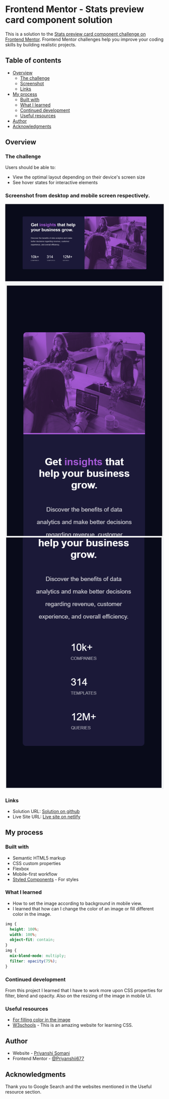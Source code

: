 # Frontend Mentor - Stats preview card component solution

This is a solution to the [Stats preview card component challenge on Frontend Mentor](https://www.frontendmentor.io/challenges/stats-preview-card-component-8JqbgoU62). Frontend Mentor challenges help you improve your coding skills by building realistic projects.

## Table of contents

- [Overview](#overview)
  - [The challenge](#the-challenge)
  - [Screenshot](#screenshot)
  - [Links](#links)
- [My process](#my-process)
  - [Built with](#built-with)
  - [What I learned](#what-i-learned)
  - [Continued development](#continued-development)
  - [Useful resources](#useful-resources)
- [Author](#author)
- [Acknowledgments](#acknowledgments)

## Overview

### The challenge

Users should be able to:

- View the optimal layout depending on their device's screen size
- See hover states for interactive elements

### Screenshot from desktop and mobile screen respectively.

![View from the Desktop](./screenshots/desktop.PNG)
![View from the mobile](./screenshots/mobile1.PNG)
![View from the mobile](./screenshots/mobile2.PNG)

### Links

- Solution URL: [Solution on github](https://github.com/Priyanshi233/Stats-preview-card-component-)
- Live Site URL: [Live site on netlify](https://dynamic-valkyrie-51f457.netlify.app/)

## My process

### Built with

- Semantic HTML5 markup
- CSS custom properties
- Flexbox
- Mobile-first workflow
- [Styled Components](https://styled-components.com/) - For styles

### What I learned

- How to set the image according to background in mobile view.
- I learned that how can I change the color of an image or fill different color in the image.

```css
img {
  height: 100%;
  width: 100%;
  object-fit: contain;
}
img {
  mix-blend-mode: multiply;
  filter: opacity(75%);
}
```

### Continued development

From this project I learned that I have to work more upon CSS properties for filter, blend and opacity. Also on the resizing of the image in mobile UI.

### Useful resources

- [For filling color in the image](https://www.delftstack.com/howto/css/css-change-image-color/#:~:text=We%20can%20change%20the%20image,without%20forming%20an%20actual%20shadow.)
- [W3schools](https://www.w3schools.com/css/) - This is an amazing website for learning CSS.

## Author

- Website - [Priyanshi Somani](https://github.com/Priyanshi233)
- Frontend Mentor - [@Priyanshii677](https://www.frontendmentor.io/profile/Priyanshii677)

## Acknowledgments

Thank you to Google Search and the websites mentioned in the Useful resource section.
